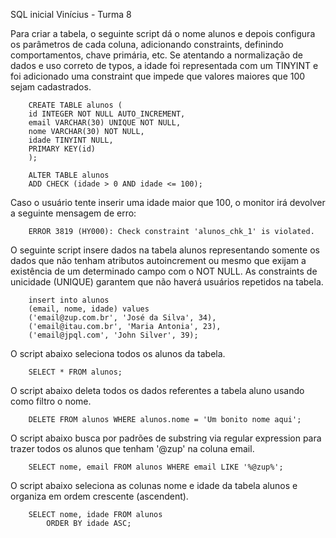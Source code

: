 SQL inicial
Vinícius - Turma 8


Para criar a tabela, o seguinte script dá o nome alunos e depois configura os parâmetros de cada coluna, adicionando constraints, definindo comportamentos, chave primária, etc.
Se atentando a normalização de dados e uso correto de typos, a idade foi representada com um TINYINT e foi adicionado uma constraint que impede que valores maiores que 100 sejam cadastrados.
		
		CREATE TABLE alunos (
		id INTEGER NOT NULL AUTO_INCREMENT,
		email VARCHAR(30) UNIQUE NOT NULL,
		nome VARCHAR(30) NOT NULL,
		idade TINYINT NULL,
		PRIMARY KEY(id)
		);

		ALTER TABLE alunos 
		ADD CHECK (idade > 0 AND idade <= 100);

Caso o usuário tente inserir uma idade maior que 100, o monitor irá devolver a seguinte mensagem de erro:
		
		ERROR 3819 (HY000): Check constraint 'alunos_chk_1' is violated.

O seguinte script insere dados na tabela alunos representando somente os dados que não tenham atributos autoincrement ou mesmo que exijam a existência de um determinado campo com o NOT NULL.
As constraints de unicidade (UNIQUE) garantem que não haverá usuários repetidos na tabela.

		insert into alunos 
		(email, nome, idade) values 
		('email@zup.com.br', 'José da Silva', 34),
		('email@itau.com.br', 'Maria Antonia', 23),
		('email@jpql.com', 'John Silver', 39);


O script abaixo seleciona todos os alunos da tabela.
	
		SELECT * FROM alunos;
		
O script abaixo deleta todos os dados referentes a tabela aluno usando como filtro o nome.

		DELETE FROM alunos WHERE alunos.nome = 'Um bonito nome aqui';

O script abaixo busca por padrões de substring via regular expression para trazer todos os alunos que tenham '@zup' na coluna email.

		SELECT nome, email FROM alunos WHERE email LIKE '%@zup%';

O script abaixo seleciona as colunas nome e idade da tabela alunos e organiza em ordem crescente (ascendent). 

		SELECT nome, idade FROM alunos 
			ORDER BY idade ASC;












